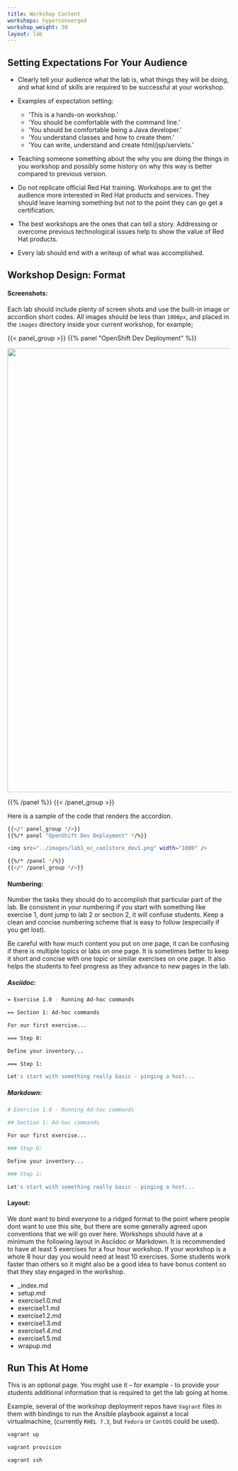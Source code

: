 ```yaml
---
title: Workshop Content
workshops: hyperconverged
workshop_weight: 30
layout: lab
---
```


## Setting Expectations For Your Audience

- Clearly tell your audience what the lab is, what things they will be doing, and what kind of skills are required to be successful at your workshop.

- Examples of expectation setting:
	- 'This is a hands-on workshop.'
	- 'You should be comfortable with the command line.'
	- 'You should be comfortable being a Java developer.'
	- 'You understand classes and how to create them.'
	- 'You can write, understand and create html/jsp/servlets.'


- Teaching someone something about the why you are doing the things in you workshop and possibly some history on why this way is better compared to previous version. 

- Do not replicate official Red Hat training. Workshops are to get the audience more interested in Red Hat products and services. They should leave learning something but not to the point they can go get a certification. 

- The best workshops are the ones that can tell a story.  Addressing or overcome previous technological issues help to show the value of Red Hat products. 

- Every lab should end with a writeup of what was accomplished. 

## Workshop Design: Format

#### Screenshots:

Each lab should include plenty of screen shots and use the built-in image or accordion short codes. All images should be less than `1000px`, and placed in the `images` directory inside your current workshop, for example;

{{< panel_group >}}
{{% panel "OpenShift Dev Deployment" %}}

<img src="../images/lab1_oc_coolstore_dev1.png" width="1000" />

{{% /panel %}}
{{< /panel_group >}}

Here is a sample of the code that renders the accordion. 

```bash
{{</* panel_group */>}}
{{%/* panel "OpenShift Dev Deployment" */%}}

<img src="../images/lab1_oc_coolstore_dev1.png" width="1000" />

{{%/* /panel */%}}
{{</* /panel_group */>}}
```

#### Numbering:

Number the tasks they should do to accomplish that particular part of the lab. Be consistent in your numbering if you start with something like exercise 1, dont jump to lab 2 or section 2, it will confuse students. Keep a clean and concise numbering scheme that is easy to follow (especially if you get lost). 

Be careful with how much content you put on one page, it can be confusing if there is multiple topics or labs on one page. It is sometimes better to keep it short and concise with one topic or similar exercises on one page. It also helps the students to feel progress as they advance to new pages in the lab. 

##### Asciidoc:

```bash
= Exercise 1.0 - Running Ad-hoc commands

== Section 1: Ad-hoc commands

For our first exercise...

=== Step 0:

Define your inventory...  

=== Step 1:

Let's start with something really basic - pinging a host...
```

##### Markdown:

```bash
# Exercise 1.0 - Running Ad-hoc commands

## Section 1: Ad-hoc commands

For our first exercise...

### Step 0:

Define your inventory...  

### Step 1:

Let's start with something really basic - pinging a host...
```

#### Layout: 

We dont want to bind everyone to a ridged format to the point where people dont want to use this site, but there are some generally agreed upon conventions that we will go over here. Workshops should have at a minimum the following layout in Asciidoc or Markdown. It is recommended to have at least 5 exercises for a four hour workshop. If your workshop is a whole 8 hour day you would need at least 10 exercises. Some students work faster than others so it might also be a good idea to have bonus content so that they stay engaged in the workshop. 
	
- _index.md
- setup.md
- exercise1.0.md
- exercise1.1.md
- exercise1.2.md
- exercise1.3.md 
- exercise1.4.md
- exercise1.5.md
- wrapup.md

## Run This At Home

This is an optional page.  You might use it – for example - to provide your students additional information that is required to get the lab going at home. 

Example, several of the workshop deployment repos have `Vagrant` files in them with bindings to run the Ansible playbook against a local virtualmachine, (currently `RHEL 7.3`, but `Fedora` or `CentOS` could be used).  

```bash
vagrant up

vagrant provision

vagrant ssh
```
